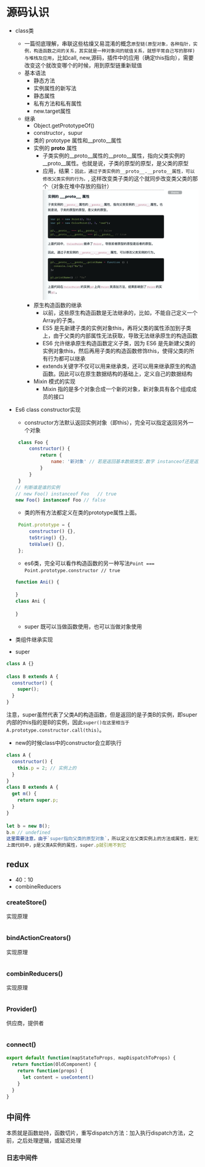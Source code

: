 # 源码认识
- class类
   - 一篇彻底理解，串联这些枯燥又易混淆的概念`原型链(原型对象，各种指针，实例，构造函数之间的关系，其实就是一种对象间的赋值关系，就想平常自己写的那样)与堆栈及应用`，比如call, new,源码，插件中的应用（确定this指向），需要改变这个就改变哪个的时候，用到原型链重新赋值
   - 基本语法
        - 静态方法
        - 实例属性的新写法
        - 静态属性
        - 私有方法和私有属性
        - new.target属性
   - 继承
      - Object.getPrototypeOf()
      - constructor，supur
      - 类的 prototype 属性和__proto__属性
      - 实例的 __proto__ 属性
         - 子类实例的__proto__属性的__proto__属性，指向父类实例的__proto__属性。也就是说，子类的原型的原型，是父类的原型
         - 应用，结果：`因此，通过子类实例的__proto__.__proto__属性，可以修改父类实例的行为。`, 这样改变类子类的这个就同步改变类父类的那个（对象在堆中存放的指针）![](yxl.png)
      - 原生构造函数的继承
         - 以前，这些原生构造函数是无法继承的，比如，不能自己定义一个Array的子类。
         - ES5 是先新建子类的实例对象this，再将父类的属性添加到子类上，由于父类的内部属性无法获取，导致无法继承原生的构造函数
         - ES6 允许继承原生构造函数定义子类，因为 ES6 是先新建父类的实例对象this，然后再用子类的构造函数修饰this，使得父类的所有行为都可以继承
         - extends关键字不仅可以用来继承类，还可以用来继承原生的构造函数。因此可以在原生数据结构的基础上，定义自己的数据结构
      - Mixin 模式的实现
         - Mixin 指的是多个对象合成一个新的对象，新对象具有各个组成成员的接口
      
- Es6 class constructor实现
   - constructor方法默认返回实例对象（即this），完全可以指定返回另外一个对象
   ```js
    class Foo {
        constructor() {
            return {
                name: '新对象' // 若是返回基本数据类型.数字 instanceof还是返回true
            }
        }
    }
   // 判断谁是谁的实例
   // new Foo() instanceof Foo   // true
   new Foo() instanceof Foo // false
   ```
   - 类的所有方法都定义在类的prototype属性上面。
   ```js
    Point.prototype = {
        constructor() {},
        toString() {},
        toValue() {},
    };
   ```
   - es6类，完全可以看作构造函数的另一种写法`Point === Point.prototype.constructor // true`
    ```js
    function Ani() {

    }
    class Ani {

    }
    ```
    - super 既可以当做函数使用，也可以当做对象使用
- 类组件继承实现
- super
```js
class A {}

class B extends A {
  constructor() {
    super();
  }
}
```
注意，super虽然代表了父类A的构造函数，但是返回的是子类B的实例，即super内部的this指的是B的实例，因此`super()在这里相当于A.prototype.constructor.call(this)`。
   - new的时候class中的constructor会立即执行
```js
class A {
  constructor() {
    this.p = 2; // 实例上的
  }
}
class B extends A {
  get m() {
    return super.p;
  }
}

let b = new B();
b.m // undefined
这里需要注意，由于`super指向父类的原型对象`，所以定义在父类实例上的方法或属性，是无法通过super调用的。
上面代码中，p是父类A实例的属性，super.p就引用不到它
```
## redux
- 40：10
- combineReducers

### createStore()
实现原理
```js

```

### bindActionCreators()
实现原理
```js

```

### combinReducers()
实现原理
```js

```

### Provider()
供应商，提供者
```js

```
### connect()
```js
export default function(mapStateToProps, mapDispatchToProps) {
  return function(OldComponent) {
    return function(props) {
      let content = useContent()
    }
  } 
}
```
## 中间件
本质就是函数劫持，函数切片，重写dispatch方法：加入执行dispatch方法，之前，之后处理逻辑，或延迟处理
### 日志中间件